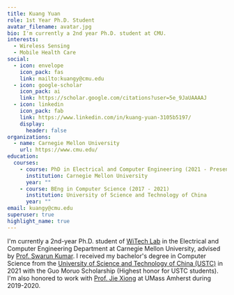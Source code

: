 ```yaml
---
title: Kuang Yuan
role: 1st Year Ph.D. Student
avatar_filename: avatar.jpg
bio: I'm currently a 2nd year Ph.D. student at CMU.
interests:
  - Wireless Sensing
  - Mobile Health Care
social:
  - icon: envelope
    icon_pack: fas
    link: mailto:kuangy@cmu.edu
  - icon: google-scholar
    icon_pack: ai
    link: https://scholar.google.com/citations?user=5e_9JaUAAAAJ
  - icon: linkedin
    icon_pack: fab
    link: https://www.linkedin.com/in/kuang-yuan-3105b5197/
    display:
      header: false
organizations:
  - name: Carnegie Mellon University
    url: https://www.cmu.edu/
education:
  courses:
    - course: PhD in Electrical and Computer Engineering (2021 - Present)
      institution: Carnegie Mellon University
      year: ""
    - course: BEng in Computer Science (2017 - 2021)
      institution: University of Science and Technology of China
      year: ""
email: kuangy@cmu.edu
superuser: true
highlight_name: true
---
```

I'm currently a 2nd-year Ph.D. student of [WiTech Lab](https://www.witechlab.com/) in the Electrical and Computer Engineering Department at Carnegie Mellon University, advised by [Prof. Swarun Kumar](https://swarunkumar.com/). I received my bachelor's degree in Computer Science from the [University of Science and Technology of China (USTC)](http://en.ustc.edu.cn/) in 2021 with the Guo Moruo Scholarship (Highest honor for USTC students). I'm also honored to work with [Prof. Jie Xiong](https://people.cs.umass.edu/~jxiong/) at UMass Amherst during 2019-2020.